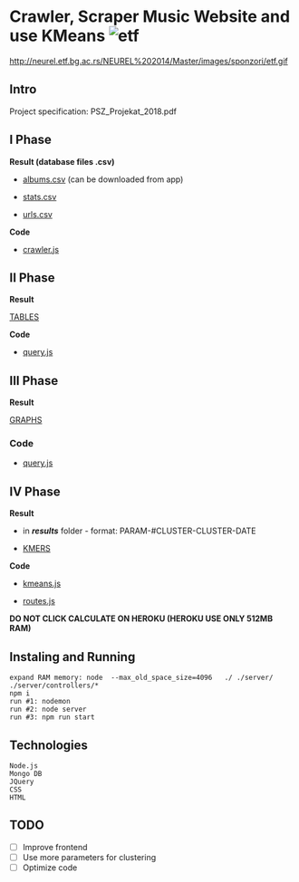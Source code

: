 # Crawler, Scraper Music Website and use KMeans ![etf](http://neurel.etf.bg.ac.rs/NEUREL%202014/Master/images/sponzori/etf.gif "ETF")
http://neurel.etf.bg.ac.rs/NEUREL%202014/Master/images/sponzori/etf.gif
## Intro

Project specification: PSZ_Projekat_2018.pdf

I Phase
---
**Result (database files .csv)**

- [albums.csv](https://github.com/lazav94/kmean-psz-etf/blob/master/albums.csv) (can be downloaded from app)

- [stats.csv](https://github.com/lazav94/kmean-psz-etf/blob/master/stats.csv)

- [urls.csv](https://github.com/lazav94/kmean-psz-etf/blob/master/url.csv)

**Code**

- [crawler.js](https://github.com/lazav94/kmean-psz-etf/blob/master/server/controllers/crawler.js)

II Phase
---
**Result**

[TABLES](https://pszetf.herokuapp.com)

**Code**
- [query.js](https://github.com/lazav94/kmean-psz-etf/blob/master/server/controllers/query.js)

III Phase
---
**Result**

[GRAPHS](https://pszetf.herokuapp.com)

### Code

- [query.js](https://github.com/lazav94/kmean-psz-etf/blob/master/server/controllers/query.js)

IV Phase
---
**Result**

- in ***results*** folder - format: PARAM-#CLUSTER-CLUSTER-DATE

- [KMERS](https://pszetf.herokuapp.com/kmeans)

**Code**

- [kmeans.js](https://github.com/lazav94/kmean-psz-etf/blob/master/server/controllers/kmeans.js)

- [routes.js](https://github.com/lazav94/kmean-psz-etf/blob/master/server/routes.js)


**DO NOT CLICK CALCULATE ON HEROKU (HEROKU USE ONLY 512MB RAM)**

## Instaling and Running
```
expand RAM memory: node  --max_old_space_size=4096   ./ ./server/ ./server/controllers/*
npm i
run #1: nodemon
run #2: node server
run #3: npm run start
```

## Technologies
```
Node.js
Mongo DB
JQuery
CSS
HTML
```

## TODO
- [ ] Improve frontend
- [ ] Use more parameters for clustering
- [ ] Optimize code
